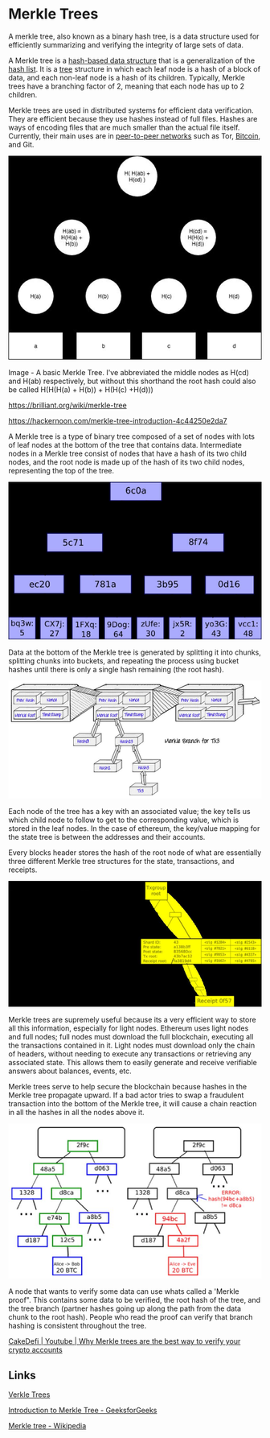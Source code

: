 # Merkle Trees

A merkle tree, also known as a binary hash tree, is a data structure used for efficiently summarizing and verifying the integrity of large sets of data.

A Merkle tree is a [hash-based data structure](https://brilliant.org/wiki/hash-based-data-structure/) that is a generalization of the [hash list](https://brilliant.org/wiki/hash-list/). It is a [tree](https://brilliant.org/wiki/trees-basic/) structure in which each leaf node is a hash of a block of data, and each non-leaf node is a hash of its children. Typically, Merkle trees have a branching factor of 2, meaning that each node has up to 2 children.

Merkle trees are used in distributed systems for efficient data verification. They are efficient because they use hashes instead of full files. Hashes are ways of encoding files that are much smaller than the actual file itself. Currently, their main uses are in [peer-to-peer networks](https://brilliant.org/wiki/peer-to-peer-networks/?wiki_title=peer-to-peer%20networks) such as Tor, [Bitcoin](https://brilliant.org/wiki/bitcoin/), and Git.

![image](../../media/Merkle-Trees-image1.jpg)

Image - A basic Merkle Tree. I've abbreviated the middle nodes as H(cd) and H(ab) respectively, but without this shorthand the root hash could also be called H(H(H(a) + H(b)) + H(H(c) +H(d)))

<https://brilliant.org/wiki/merkle-tree>

<https://hackernoon.com/merkle-tree-introduction-4c44250e2da7>

A Merkle tree is a type of binary tree composed of a set of nodes with lots of leaf nodes at the bottom of the tree that contains data. Intermediate nodes in a Merkle tree consist of nodes that have a hash of its two child nodes, and the root node is made up of the hash of its two child nodes, representing the top of the tree.

![image](../../media/Blockchain-image1.jpg)

Data at the bottom of the Merkle tree is generated by splitting it into chunks, splitting chunks into buckets, and repeating the process using bucket hashes until there is only a single hash remaining (the root hash).

![image](../../media/Blockchain-image2.jpg)

Each node of the tree has a key with an associated value; the key tells us which child node to follow to get to the corresponding value, which is stored in the leaf nodes. In the case of ethereum, the key/value mapping for the state tree is between the addresses and their accounts.

Every blocks header stores the hash of the root node of what are essentially three different Merkle tree structures for the state, transactions, and receipts.

![image](../../media/Blockchain-image3.jpg)

Merkle trees are supremely useful because its a very efficient way to store all this information, especially for light nodes. Ethereum uses light nodes and full nodes; full nodes must download the full blockchain, executing all the transactions contained in it. Light nodes must download only the chain of headers, without needing to execute any transactions or retrieving any associated state. This allows them to easily generate and receive verifiable answers about balances, events, etc.

Merkle trees serve to help secure the blockchain because hashes in the Merkle tree propagate upward. If a bad actor tries to swap a fraudulent transaction into the bottom of the Merkle tree, it will cause a chain reaction in all the hashes in all the nodes above it.

![image](../../media/Blockchain-image4.jpg)

A node that wants to verify some data can use whats called a 'Merkle proof". This contains some data to be verified, the root hash of the tree, and the tree branch (partner hashes going up along the path from the data chunk to the root hash). People who read the proof can verify that branch hashing is consistent throughout the tree.

[CakeDefi | Youtube | Why Merkle trees are the best way to verify your crypto accounts](https://www.youtube.com/watch?v=gcpW7cfmFeE)

## Links

[Verkle Trees](data-structures/hashtable/verkle-trees.md)

[Introduction to Merkle Tree - GeeksforGeeks](https://www.geeksforgeeks.org/introduction-to-merkle-tree/)

[Merkle tree - Wikipedia](https://en.wikipedia.org/wiki/Merkle_tree)
